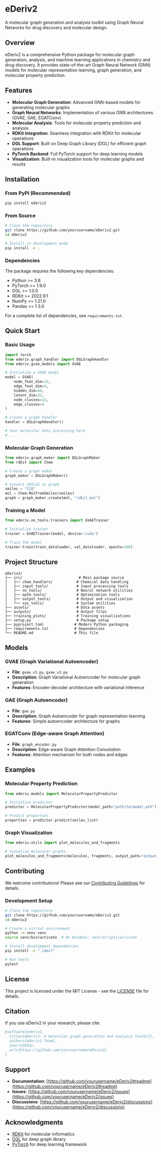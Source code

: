 # eDeriv2

A molecular graph generation and analysis toolkit using Graph Neural Networks for drug discovery and molecular design.

## Overview

eDeriv2 is a comprehensive Python package for molecular graph generation, analysis, and machine learning applications in chemistry and drug discovery. It provides state-of-the-art Graph Neural Network (GNN) models for molecular representation learning, graph generation, and molecular property prediction.

## Features

- **Molecular Graph Generation**: Advanced GNN-based models for generating molecular graphs
- **Graph Neural Networks**: Implementation of various GNN architectures (GVAE, GAE, EGATConv)
- **Molecular Analysis**: Tools for molecular property prediction and analysis
- **RDKit Integration**: Seamless integration with RDKit for molecular operations
- **DGL Support**: Built on Deep Graph Library (DGL) for efficient graph operations
- **PyTorch Backend**: Full PyTorch support for deep learning models
- **Visualization**: Built-in visualization tools for molecular graphs and results

## Installation

### From PyPI (Recommended)

```bash
pip install ederiv2
```

### From Source

```bash
# Clone the repository
git clone https://github.com/yourusername/eDeriv2.git
cd eDeriv2

# Install in development mode
pip install -e .
```

### Dependencies

The package requires the following key dependencies:
- Python >= 3.8
- PyTorch >= 1.9.0
- DGL >= 1.0.0
- RDKit >= 2022.9.1
- NumPy >= 1.21.0
- Pandas >= 1.3.0

For a complete list of dependencies, see `requirements.txt`.

## Quick Start

### Basic Usage

```python
import torch
from ederiv.graph_handler import DGLGraphHandler
from ederiv.gvae_models import GVAE

# Initialize a GVAE model
model = GVAE(
    node_feat_dim=13,
    edge_feat_dim=4,
    hidden_dim=64,
    latent_dim=32,
    node_classes=13,
    edge_classes=4
)

# Create a graph handler
handler = DGLGraphHandler()

# Your molecular data processing here
# ...
```

### Molecular Graph Generation

```python
from ederiv.graph_maker import DGLGraphMaker
from rdkit import Chem

# Create a graph maker
graph_maker = DGLGraphMaker()

# Convert SMILES to graph
smiles = "CCO"
mol = Chem.MolFromSmiles(smiles)
graph = graph_maker.create(mol, "rdkit_mol")
```

### Training a Model

```python
from ederiv.nn_tools.trainers import GVAETrainer

# Initialize trainer
trainer = GVAETrainer(model, device='cuda')

# Train the model
trainer.train(train_dataloader, val_dataloader, epochs=100)
```

## Project Structure

```
eDeriv2/
├── src/                          # Main package source
│   ├── chem_handlers/           # Chemical data handling
│   ├── input_tools/             # Input processing tools
│   ├── nn_tools/                # Neural network utilities
│   ├── optm_tools/              # Optimization tools
│   ├── output_tools/            # Output and visualization
│   └── sys_tools/               # System utilities
├── assets/                      # Data assets
├── outputs/                     # Output files
├── training_plots/              # Training visualizations
├── setup.py                     # Package setup
├── pyproject.toml              # Modern Python packaging
├── requirements.txt            # Dependencies
└── README.md                   # This file
```

## Models

### GVAE (Graph Variational Autoencoder)
- **File**: `gvae_v1.py`, `gvae_v2.py`
- **Description**: Graph Variational Autoencoder for molecular graph generation
- **Features**: Encoder-decoder architecture with variational inference

### GAE (Graph Autoencoder)
- **File**: `gae.py`
- **Description**: Graph Autoencoder for graph representation learning
- **Features**: Simple autoencoder architecture for graphs

### EGATConv (Edge-aware Graph Attention)
- **File**: `graph_encoder.py`
- **Description**: Edge-aware Graph Attention Convolution
- **Features**: Attention mechanism for both nodes and edges

## Examples

### Molecular Property Prediction

```python
from ederiv.models import MolecularPropertyPredictor

# Initialize predictor
predictor = MolecularPropertyPredictor(model_path="path/to/model.pth")

# Predict properties
properties = predictor.predict(smiles_list)
```

### Graph Visualization

```python
from ederiv.utils import plot_molecules_and_fragments

# Visualize molecular graphs
plot_molecules_and_fragments(molecules, fragments, output_path="output.png")
```

## Contributing

We welcome contributions! Please see our [Contributing Guidelines](CONTRIBUTING.md) for details.

### Development Setup

```bash
# Clone the repository
git clone https://github.com/yourusername/eDeriv2.git
cd eDeriv2

# Create a virtual environment
python -m venv venv
source venv/bin/activate  # On Windows: venv\Scripts\activate

# Install development dependencies
pip install -e ".[dev]"

# Run tests
pytest
```

## License

This project is licensed under the MIT License - see the [LICENSE](LICENSE) file for details.

## Citation

If you use eDeriv2 in your research, please cite:

```bibtex
@software{ederiv2,
  title={eDeriv2: A molecular graph generation and analysis toolkit},
  author={eDeriv2 Team},
  year={2024},
  url={https://github.com/yourusername/eDeriv2}
}
```

## Support

- **Documentation**: [https://github.com/yourusername/eDeriv2#readme](https://github.com/yourusername/eDeriv2#readme)
- **Issues**: [https://github.com/yourusername/eDeriv2/issues](https://github.com/yourusername/eDeriv2/issues)
- **Discussions**: [https://github.com/yourusername/eDeriv2/discussions](https://github.com/yourusername/eDeriv2/discussions)

## Acknowledgments

- [RDKit](https://www.rdkit.org/) for molecular informatics
- [DGL](https://www.dgl.ai/) for deep graph library
- [PyTorch](https://pytorch.org/) for deep learning framework
